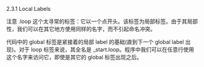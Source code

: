 2.3.1 Local Labels

注意 .loop 这个太寻常的标签：它以一个点开头。该标签为局部标签。由于其局部性，我们可以在其它地方使用同样的名字，而不引起命名冲突。

代码中的 global 标签是紧接着的局部 label 的基础\(直到下一个 global label 出现\)。对于 loop 标签来说，其全名是 \_start.loop。程序中我们可以在任意行使用这个名字来访问它，即使是其它的 global 标签出现之后。

